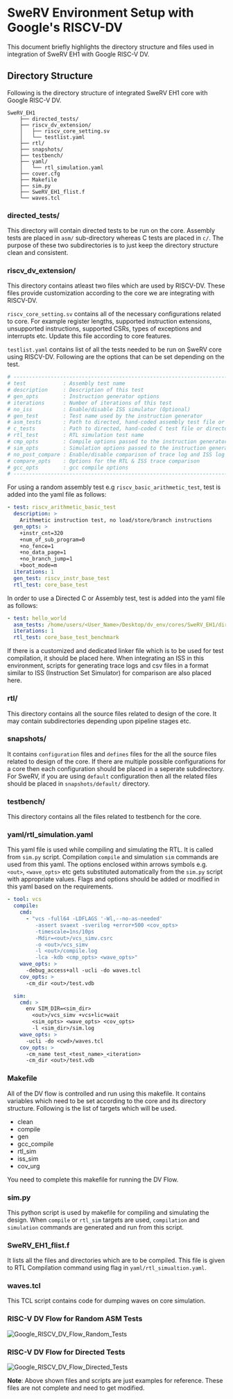 # SweRV Environment Setup with Google's RISCV-DV

This document briefly highlights the directory structure and files used in integration of SweRV EH1 with Google RISC-V DV.

## Directory Structure

Following is the directory structure of integrated SweRV EH1 core with Google RISC-V DV.

```
SweRV_EH1
    ├── directed_tests/
    ├── riscv_dv_extension/
    │   ├── riscv_core_setting.sv
    │   └── testlist.yaml
    ├── rtl/
    ├── snapshots/
    ├── testbench/
    ├── yaml/
    │   └── rtl_simulation.yaml
    ├── cover.cfg
    ├── Makefile
    ├── sim.py
    ├── SweRV_EH1_flist.f
    └── waves.tcl
```

### directed_tests/

This directory will contain directed tests to be run on the core. Assembly tests are placed in `asm/` sub-directory whereas C tests are placed in `c/`. The purpose of these two subdirectories is to just keep the directory structure clean and consistent.

### riscv_dv_extension/

This directory contains atleast two files which are used by RISCV-DV. These files provide customization according to the core we are integrating with RISCV-DV.  

`riscv_core_setting.sv` contains all of the necessary configurations related to core. For example register lengths, supported instruction extensions, unsupported instructions, supported CSRs, types of exceptions and interrupts etc. Update this file according to core features.

`testlist.yaml` contains list of all the tests needed to be run on SweRV core using RISCV-DV. Following are the options that can be set depending on the test.

```yaml
# --------------------------------------------------------------------------------
# test            : Assembly test name
# description     : Description of this test
# gen_opts        : Instruction generator options
# iterations      : Number of iterations of this test
# no_iss          : Enable/disable ISS simulator (Optional)
# gen_test        : Test name used by the instruction generator
# asm_tests       : Path to directed, hand-coded assembly test file or directory
# c_tests         : Path to directed, hand-coded C test file or directory
# rtl_test        : RTL simulation test name
# cmp_opts        : Compile options passed to the instruction generator
# sim_opts        : Simulation options passed to the instruction generator
# no_post_compare : Enable/disable comparison of trace log and ISS log (Optional)
# compare_opts    : Options for the RTL & ISS trace comparison
# gcc_opts        : gcc compile options
# --------------------------------------------------------------------------------
```

For using a random assembly test e.g `riscv_basic_arithmetic_test`, test is added into the yaml file as follows:

```yaml
- test: riscv_arithmetic_basic_test
  description: >
    Arithmetic instruction test, no load/store/branch instructions
  gen_opts: >
    +instr_cnt=320
    +num_of_sub_program=0
    +no_fence=1
    +no_data_page=1
    +no_branch_jump=1
    +boot_mode=m
  iterations: 1
  gen_test: riscv_instr_base_test
  rtl_test: core_base_test
```

In order to use a Directed C or Assembly test, test is added into the yaml file as follows:

```yaml
- test: hello_world
  asm_tests: /home/users/<User_Name>/Desktop/dv_env/cores/SweRV_EH1/directed_tests/asm/hello_world.s
  iterations: 1
  rtl_test: core_base_test_benchmark
```

If there is a customized and dedicated linker file which is to be used for test compilation, it should be placed here. When integrating an ISS in this environment, scripts for generating trace logs and csv files in a format similar to ISS (Instruction Set Simulator) for comparison are also placed here.

### rtl/

This directory contains all the source files related to design of the core. It may contain subdirectories depending upon pipeline stages etc.

### snapshots/

It contains `configuration` files and `defines` files for the all the source files related to design of the core. If there are multiple possible configurations for a core then each configuration should be placed in a seperate subdirectory. For SweRV, if you are using `default` configuration then all the related files should be placed in `snapshots/default/` directory.

### testbench/

This directory contains all the files related to testbench for the core.

### yaml/rtl_simulation.yaml

This yaml file is used while compiling and simulating the RTL. It is called from `sim.py` script. Compilation `compile` and simulation `sim` commands are used from this yaml. The options enclosed within arrows symbols e.g. `<out>`, `<wave_opts>` etc gets substituted automatically from the `sim.py` script with appropriate values. Flags and options should be added or modified in this yaml based on the requirements.

```yaml
- tool: vcs
  compile:
    cmd:
      - "vcs -full64 -LDFLAGS '-Wl,--no-as-needed'
         -assert svaext -sverilog +error+500 <cov_opts>
         -timescale=1ns/10ps
         -Mdir=<out>/vcs_simv.csrc
         -o <out>/vcs_simv
         -l <out>/compile.log
         -lca -kdb <cmp_opts> <wave_opts>"
    wave_opts: >
      -debug_access+all -ucli -do waves.tcl
    cov_opts: >
      -cm_dir <out>/test.vdb

  sim:
    cmd: >
      env SIM_DIR=<sim_dir>
        <out>/vcs_simv +vcs+lic+wait
        <sim_opts> <wave_opts> <cov_opts>
        -l <sim_dir>/sim.log
    wave_opts: >
      -ucli -do <cwd>/waves.tcl
    cov_opts: >
      -cm_name test_<test_name>_<iteration>
      -cm_dir <out>/test.vdb
```

### Makefile

All of the DV flow is controlled and run using this makefile. It contains variables which need to be set according to the core and its directory structure. Following is the list of targets which will be used.

- clean
- compile
- gen
- gcc_compile
- rtl_sim
- iss_sim
- cov_urg

You need to complete this makefile for running the DV Flow.

### sim.py

This python script is used by makefile for compiling and simulating the design. When `compile` or `rtl_sim` targets are used, `compilation` and `simulation` commands are generated and run from this script.

### SweRV_EH1_flist.f

It lists all the files and directories which are to be compiled. This file is given to RTL Compilation command using flag in `yaml/rtl_simualtion.yaml`.

### waves.tcl

This TCL script contains code for dumping waves on core simulation.

### RISC-V DV Flow for Random ASM Tests

![Google_RISCV_DV_Flow_Random_Tests](img/Google_RISCV_DV_Flow_Random.png)

### RISC-V DV Flow for Directed Tests

![Google_RISCV_DV_Flow_Directed_Tests](img/Google_RISCV_DV_Flow_Directed.png)

**Note**: Above shown files and scripts are just examples for reference. These files are not complete and need to get modified.
